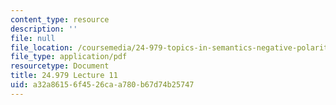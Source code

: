 ```yaml
---
content_type: resource
description: ''
file: null
file_location: /coursemedia/24-979-topics-in-semantics-negative-polarity-items-fall-2018/a32a86156f4526caa780b67d74b25747_MIT24_979F18_lec11.pdf
file_type: application/pdf
resourcetype: Document
title: 24.979 Lecture 11
uid: a32a8615-6f45-26ca-a780-b67d74b25747
---
```

